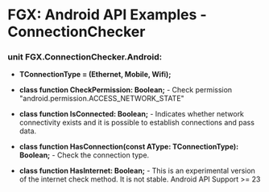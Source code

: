 # FGX: Android API Examples - ConnectionChecker

### unit FGX.ConnectionChecker.Android:

 - **TConnectionType = (Ethernet, Mobile, Wifi);**
 
 - **class function CheckPermission: Boolean;** - Check permission "android.permission.ACCESS_NETWORK_STATE"
 - **class function IsConnected: Boolean;** - Indicates whether network connectivity exists and it is possible to establish connections and pass data.
 - **class function HasConnection(const AType: TConnectionType): Boolean;** - Check the connection type.
 - **class function HasInternet: Boolean;** - This is an experimental version of the internet check method. It is not stable. Android API Support >= 23